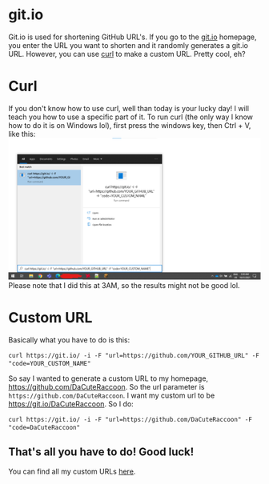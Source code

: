 # git.io
Git.io is used for shortening GitHub URL's. If you go to the [git.io](https://git.io/) homepage, you enter the URL you want to shorten and it randomly generates a git.io URL. However, you can use [curl](https://curl.se/) to make a custom URL. Pretty cool, eh?

# Curl
If you don't know how to use curl, well than today is your lucky day! I will teach you how to use a specific part of it. To run curl (the only way I know how to do it is on Windows lol), first press the windows key, then Ctrl + V, like this:
![curl](src/img/curl.png)
Please note that I did this at 3AM, so the results might not be good lol.

# Custom URL
Basically what you have to do is this:
```shell
curl https://git.io/ -i -F "url=https://github.com/YOUR_GITHUB_URL" -F "code=YOUR_CUSTOM_NAME"
```
So say I wanted to generate a custom URL to my homepage, https://github.com/DaCuteRaccoon. So the url parameter is `https://github.com/DaCuteRaccoon`. I want my custom url to be https://git.io/DaCuteRaccoon. So I do:
```shell
curl https://git.io/ -i -F "url=https://github.com/DaCuteRaccoon" -F "code=DaCuteRaccoon"
```
That's all you have to do! Good luck!
---
You can find all my custom URLs [here](src/urls/list.md).

